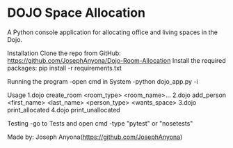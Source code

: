 # DOJO Space Allocation
A Python console application for allocating office and living spaces in the Dojo.

Installation
Clone the repo from GitHub: https://github.com/JosephAnyona/Dojo-Room-Allocation
Install the required packages: pip install -r requirements.txt


Running the program
    -open cmd in System
    -python dojo_app.py -i
    
    
Usage
    1.dojo create_room <room_type> <room_name>...
    2.dojo add_person <first_name> <last_name> <person_type> <wants_space>
    3.dojo print_allocated
    4.dojo print_unallocated
    
Testing
    -go to Tests and open cmd
    -type "pytest" or "nosetests"
    
Made by:
  Joseph Anyona(https://github.com/JosephAnyona)
